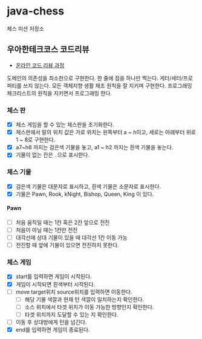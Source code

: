 # java-chess

체스 미션 저장소

## 우아한테크코스 코드리뷰

- [온라인 코드 리뷰 과정](https://github.com/woowacourse/woowacourse-docs/blob/master/maincourse/README.md)

도메인의 의존성을 최소한으로 구현한다. 한 줄에 점을 하나만 찍는다. 게터/세터/프로퍼티를 쓰지 않는다. 모든 객체지향 생활 체조 원칙을 잘 지키며 구현한다. 프로그래밍 체크리스트의 원칙을 지키면서 프로그래밍 한다.

### 체스 판

- [x] 체스 게임을 할 수 있는 체스판을 초기화한다.
- [x] 체스판에서 말의 위치 값은 가로 위치는 왼쪽부터 a ~ h이고, 세로는 아래부터 위로 1 ~ 8로 구현한다.
- [x] a7~h8 까지는 검은색 기물을 놓고, a1 ~ h2 까지는 흰색 기물을 놓는다.
- [x] 기물이 없는 칸은 `.`으로 표시한다.

### 체스 기물

- [x] 검은색 기물은 대문자로 표시하고, 흰색 기물은 소문자로 표시한다.
- [x] 기물은 Pawn, Rook, kNight, Bishop, Queen, King 이 있다.

#### Pawn
  - [ ] 처음 움직일 때는 1칸 혹은 2칸 앞으로 전진
  - [ ] 처음이 아닐 때는 1칸만 전진
  - [ ] 대각선에 상대 기물이 있을 때 대각선 1칸 이동 가능
  - [ ] 전진할 때 앞에 기물이 있으면 전진하지 못한다.

### 체스 게임

- [x] start를 입력하면 게임이 시작된다.
- [x] 게임이 시작되면 흰색부터 시작된다.
- [ ] move target위치 source위치를 입력하면 이동한다.
    - [ ] 해당 기물 색깔과 현재 턴 색깔이 일치하는지 확인한다.
    - [ ] 소스 위치에서 타겟 위치가 이동 가능한 방향인지 확인한다.
    - [ ] 타겟 위치까지 도달할 수 있는 지 확인한다.
- [ ] 이동 후 상대방에게 턴을 넘긴다.
- [x] end를 입력하면 게임이 종료된다.
